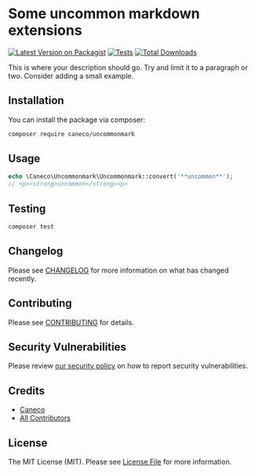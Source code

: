 # Some **uncommon** markdown extensions

[![Latest Version on Packagist](https://img.shields.io/packagist/v/caneco/uncommonmark.svg?style=flat-square)](https://packagist.org/packages/caneco/uncommonmark)
[![Tests](https://img.shields.io/github/actions/workflow/status/caneco/uncommonmark/run-tests.yml?branch=main&label=tests&style=flat-square)](https://github.com/caneco/uncommonmark/actions/workflows/run-tests.yml)
[![Total Downloads](https://img.shields.io/packagist/dt/caneco/uncommonmark.svg?style=flat-square)](https://packagist.org/packages/caneco/uncommonmark)

This is where your description should go. Try and limit it to a paragraph or two. Consider adding a small example.

## Installation

You can install the package via composer:

```bash
composer require caneco/uncommonmark
```

## Usage

```php
echo \Caneco\Uncommonmark\Uncommonmark::convert('**uncommon**');
// <p><strong>uncommon</strong><p>
```

## Testing

```bash
composer test
```

## Changelog

Please see [CHANGELOG](CHANGELOG.md) for more information on what has changed recently.

## Contributing

Please see [CONTRIBUTING](https://github.com/spatie/.github/blob/main/CONTRIBUTING.md) for details.

## Security Vulnerabilities

Please review [our security policy](../../security/policy) on how to report security vulnerabilities.

## Credits

- [Caneco](https://github.com/caneco)
- [All Contributors](../../contributors)

## License

The MIT License (MIT). Please see [License File](LICENSE.md) for more information.
